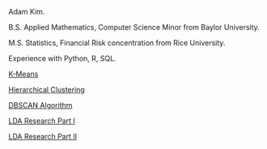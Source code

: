 Adam Kim.

B.S. Applied Mathematics, Computer Science Minor from Baylor University.

M.S. Statistics, Financial Risk concentration from Rice University.

Experience with Python, R, SQL.

[K-Means](kmeans.html)

[Hierarchical Clustering](hclustering.html)

[DBSCAN Algorithm](dbscan.html)

[LDA Research Part I](lda_part1.html)

[LDA Research Part II](lda_part2.html)
